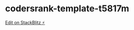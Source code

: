 # codersrank-template-t5817m

[Edit on StackBlitz ⚡️](https://stackblitz.com/edit/codersrank-template-t5817m)